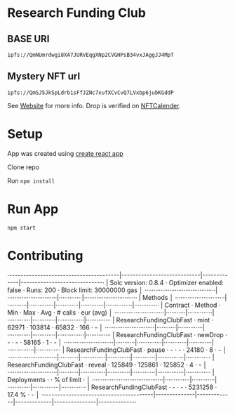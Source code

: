 # Research Funding Club

## BASE URI

```shell
ipfs://QmNUmrdwgi8XA7JURVEqgXNp2CVGHPsB34vxJAggJJ4MpT
```

## Mystery NFT url

```shell
ipfs://QmSJ5JkSpLdrb1sFfJZNc7xufXCvCvQ7LVxbp6jubKGddP
```

See [Website](https://researchfundingclub.com) for more info. Drop is verified on [NFTCalender](https://nftcalendar.io/event/research-funding-club-drop-1/).

# Setup

App was created using [create react app](https://create-react-app.dev/docs/getting-started/)

Clone repo

Run `npm install`

# Run App

`npm start`

# Contributing

·---------------------------------------|----------------------------|-------------|-----------------------------·
|          Solc version: 0.8.4          ·  Optimizer enabled: false  ·  Runs: 200  ·  Block limit: 30000000 gas  │
········································|····························|·············|······························
|  Methods                                                                                                       │
····························|···········|··············|·············|·············|···············|··············
|  Contract                 ·  Method   ·  Min         ·  Max        ·  Avg        ·  # calls      ·  eur (avg)  │
····························|···········|··············|·············|·············|···············|··············
|  ResearchFundingClubFast  ·  mint     ·       62971  ·     103814  ·      65832  ·          166  ·          -  │
····························|···········|··············|·············|·············|···············|··············
|  ResearchFundingClubFast  ·  newDrop  ·           -  ·          -  ·      58165  ·            1  ·          -  │
····························|···········|··············|·············|·············|···············|··············
|  ResearchFundingClubFast  ·  pause    ·           -  ·          -  ·      24180  ·            8  ·          -  │
····························|···········|··············|·············|·············|···············|··············
|  ResearchFundingClubFast  ·  reveal   ·      125849  ·     125861  ·     125852  ·            4  ·          -  │
····························|···········|··············|·············|·············|···············|··············
|  Deployments                          ·                                          ·  % of limit   ·             │
········································|··············|·············|·············|···············|··············
|  ResearchFundingClubFast              ·           -  ·          -  ·    5231258  ·       17.4 %  ·          -  │
·---------------------------------------|--------------|-------------|-------------|---------------|-------------·